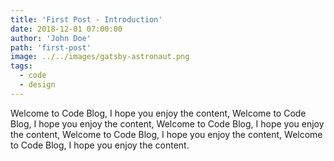 ```yaml
---
title: 'First Post - Introduction'
date: 2018-12-01 07:00:00
author: 'John Doe'
path: 'first-post'
image: ../../images/gatsby-astronaut.png
tags:
  - code
  - design
---
```


Welcome to Code Blog, I hope you enjoy the content, Welcome to Code Blog, I hope you enjoy the content, Welcome to Code Blog, I hope you enjoy the content, Welcome to Code Blog, I hope you enjoy the content, Welcome to Code Blog, I hope you enjoy the content.
